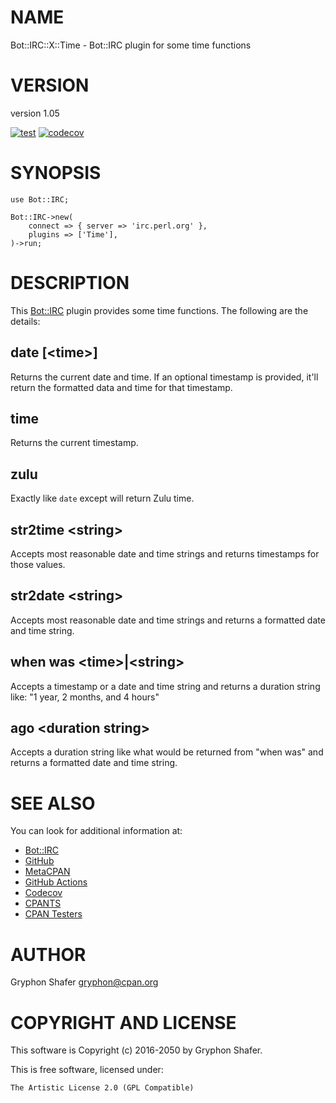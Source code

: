 # NAME

Bot::IRC::X::Time - Bot::IRC plugin for some time functions

# VERSION

version 1.05

[![test](https://github.com/gryphonshafer/Bot-IRC-X-Time/workflows/test/badge.svg)](https://github.com/gryphonshafer/Bot-IRC-X-Time/actions?query=workflow%3Atest)
[![codecov](https://codecov.io/gh/gryphonshafer/Bot-IRC-X-Time/graph/badge.svg)](https://codecov.io/gh/gryphonshafer/Bot-IRC-X-Time)

# SYNOPSIS

    use Bot::IRC;

    Bot::IRC->new(
        connect => { server => 'irc.perl.org' },
        plugins => ['Time'],
    )->run;

# DESCRIPTION

This [Bot::IRC](https://metacpan.org/pod/Bot%3A%3AIRC) plugin provides some time functions. The following are the
details:

## date \[&lt;time>\]

Returns the current date and time. If an optional timestamp is provided, it'll
return the formatted data and time for that timestamp.

## time

Returns the current timestamp.

## zulu

Exactly like `date` except will return Zulu time.

## str2time &lt;string>

Accepts most reasonable date and time strings and returns timestamps for those
values.

## str2date &lt;string>

Accepts most reasonable date and time strings and returns a formatted date and
time string.

## when was &lt;time>|&lt;string>

Accepts a timestamp or a date and time string and returns a duration string
like: "1 year, 2 months, and 4 hours"

## ago &lt;duration string>

Accepts a duration string like what would be returned from "when was" and
returns a formatted date and time string.

# SEE ALSO

You can look for additional information at:

- [Bot::IRC](https://metacpan.org/pod/Bot%3A%3AIRC)
- [GitHub](https://github.com/gryphonshafer/Bot-IRC-X-Time)
- [MetaCPAN](https://metacpan.org/pod/Bot::IRC::X::Time)
- [GitHub Actions](https://github.com/gryphonshafer/Bot-IRC-X-Time/actions)
- [Codecov](https://codecov.io/gh/gryphonshafer/Bot-IRC-X-Time)
- [CPANTS](http://cpants.cpanauthors.org/dist/Bot-IRC-X-Time)
- [CPAN Testers](http://www.cpantesters.org/distro/T/Bot-IRC-X-Time.html)

# AUTHOR

Gryphon Shafer <gryphon@cpan.org>

# COPYRIGHT AND LICENSE

This software is Copyright (c) 2016-2050 by Gryphon Shafer.

This is free software, licensed under:

    The Artistic License 2.0 (GPL Compatible)
